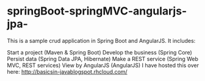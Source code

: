 # springBoot-springMVC-angularjs-jpa-

This is a sample crud application in Spring Boot and AngularJS. It includes:

Start a project (Maven & Spring Boot)
Develop the business (Spring Core)
Persist data (Spring Data JPA, Hibernate)
Make a REST service (Spring Web MVC, REST services)
View by AngularJS (AngularJS)
I have hosted this over here: http://basicsin-javablogspot.rhcloud.com/
